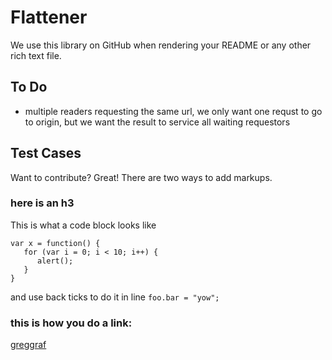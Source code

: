 Flattener
=============

We use this library on GitHub when rendering your README or any other
rich text file.

To Do
-------

* multiple readers requesting the same url, we only want one requst to go to origin, but we want the result to service all waiting requestors


Test Cases
------------

Want to contribute? Great! There are two ways to add markups.



### here is an h3

This is what a code block looks like

    var x = function() {
       for (var i = 0; i < 10; i++) {
          alert();
       }
    }

and use back ticks to do it in line `foo.bar = "yow";`

### this is how you do a link:

[greggraf](http://www.greggraf.com/)

